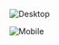 ![Desktop](https://user-images.githubusercontent.com/58652794/92307105-5895b700-ef6a-11ea-9e56-55a4745b84b4.png)

![Mobile](https://user-images.githubusercontent.com/58652794/92307276-98a96980-ef6b-11ea-8213-979970200966.png)
 
